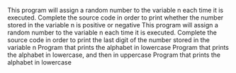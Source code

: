 This program will assign a random number to the variable n each time it is executed. Complete the source code in order to print whether the number stored in the variable n is positive or negative
This program will assign a random number to the variable n each time it is executed. Complete the source code in order to print the last digit of the number stored in the variable n
Program that prints the alphabet in lowercase
Program that prints the alphabet in lowercase, and then in uppercase
Program that prints the alphabet in lowercase
